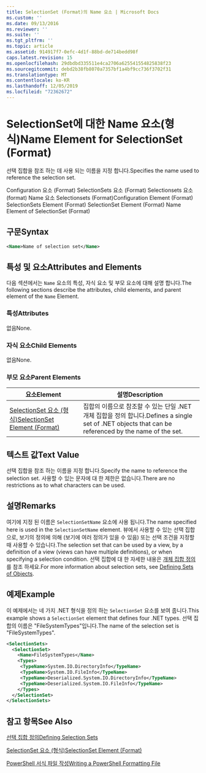 ```yaml
---
title: SelectionSet (Format)의 Name 요소 | Microsoft Docs
ms.custom: ''
ms.date: 09/13/2016
ms.reviewer: ''
ms.suite: ''
ms.tgt_pltfrm: ''
ms.topic: article
ms.assetid: 914917f7-0efc-4d1f-88bd-de714bedd98f
caps.latest.revision: 15
ms.openlocfilehash: 29dbdbd335511e4ca2706a625541554825838f23
ms.sourcegitcommit: debd2b38fb8070a7357bf1a4bf9cc736f3702f31
ms.translationtype: MT
ms.contentlocale: ko-KR
ms.lasthandoff: 12/05/2019
ms.locfileid: "72362672"
---
```

# <a name="name-element-for-selectionset-format"></a><span data-ttu-id="8421c-102">SelectionSet에 대한 Name 요소(형식)</span><span class="sxs-lookup"><span data-stu-id="8421c-102">Name Element for SelectionSet (Format)</span></span>

<span data-ttu-id="8421c-103">선택 집합을 참조 하는 데 사용 되는 이름을 지정 합니다.</span><span class="sxs-lookup"><span data-stu-id="8421c-103">Specifies the name used to reference the selection set.</span></span>

<span data-ttu-id="8421c-104">Configuration 요소 (Format) SelectionSets 요소 (Format) Selectionsets 요소 (format) Name 요소 Selectionsets (Format)</span><span class="sxs-lookup"><span data-stu-id="8421c-104">Configuration Element (Format) SelectionSets Element (Format) SelectionSet Element (Format) Name Element of SelectionSet (Format)</span></span>

## <a name="syntax"></a><span data-ttu-id="8421c-105">구문</span><span class="sxs-lookup"><span data-stu-id="8421c-105">Syntax</span></span>

```xml
<Name>Name of selection set</Name>
```

## <a name="attributes-and-elements"></a><span data-ttu-id="8421c-106">특성 및 요소</span><span class="sxs-lookup"><span data-stu-id="8421c-106">Attributes and Elements</span></span>

<span data-ttu-id="8421c-107">다음 섹션에서는 `Name` 요소의 특성, 자식 요소 및 부모 요소에 대해 설명 합니다.</span><span class="sxs-lookup"><span data-stu-id="8421c-107">The following sections describe the attributes, child elements, and parent element of the `Name` Element.</span></span>

### <a name="attributes"></a><span data-ttu-id="8421c-108">특성</span><span class="sxs-lookup"><span data-stu-id="8421c-108">Attributes</span></span>

<span data-ttu-id="8421c-109">없음</span><span class="sxs-lookup"><span data-stu-id="8421c-109">None.</span></span>

### <a name="child-elements"></a><span data-ttu-id="8421c-110">자식 요소</span><span class="sxs-lookup"><span data-stu-id="8421c-110">Child Elements</span></span>

<span data-ttu-id="8421c-111">없음</span><span class="sxs-lookup"><span data-stu-id="8421c-111">None.</span></span>

### <a name="parent-elements"></a><span data-ttu-id="8421c-112">부모 요소</span><span class="sxs-lookup"><span data-stu-id="8421c-112">Parent Elements</span></span>

|<span data-ttu-id="8421c-113">요소</span><span class="sxs-lookup"><span data-stu-id="8421c-113">Element</span></span>|<span data-ttu-id="8421c-114">설명</span><span class="sxs-lookup"><span data-stu-id="8421c-114">Description</span></span>|
|-------------|-----------------|
|[<span data-ttu-id="8421c-115">SelectionSet 요소 (형식)</span><span class="sxs-lookup"><span data-stu-id="8421c-115">SelectionSet Element (Format)</span></span>](./selectionset-element-format.md)|<span data-ttu-id="8421c-116">집합의 이름으로 참조할 수 있는 단일 .NET 개체 집합을 정의 합니다.</span><span class="sxs-lookup"><span data-stu-id="8421c-116">Defines a single set of .NET objects that can be referenced by the name of the set.</span></span>|

## <a name="text-value"></a><span data-ttu-id="8421c-117">텍스트 값</span><span class="sxs-lookup"><span data-stu-id="8421c-117">Text Value</span></span>

<span data-ttu-id="8421c-118">선택 집합을 참조 하는 이름을 지정 합니다.</span><span class="sxs-lookup"><span data-stu-id="8421c-118">Specify the name to reference the selection set.</span></span> <span data-ttu-id="8421c-119">사용할 수 있는 문자에 대 한 제한은 없습니다.</span><span class="sxs-lookup"><span data-stu-id="8421c-119">There are no restrictions as to what characters can be used.</span></span>

## <a name="remarks"></a><span data-ttu-id="8421c-120">설명</span><span class="sxs-lookup"><span data-stu-id="8421c-120">Remarks</span></span>

<span data-ttu-id="8421c-121">여기에 지정 된 이름은 `SelectionSetName` 요소에 사용 됩니다.</span><span class="sxs-lookup"><span data-stu-id="8421c-121">The name specified here is used in the `SelectionSetName` element.</span></span> <span data-ttu-id="8421c-122">뷰에서 사용할 수 있는 선택 집합으로, 보기의 정의에 의해 (보기에 여러 정의가 있을 수 있음) 또는 선택 조건을 지정할 때 사용할 수 있습니다.</span><span class="sxs-lookup"><span data-stu-id="8421c-122">The selection set that can be used by a view, by a definition of a view (views can have multiple definitions), or when specifying a selection condition.</span></span> <span data-ttu-id="8421c-123">선택 집합에 대 한 자세한 내용은 [개체 집합 정의](./defining-selection-sets.md)를 참조 하세요.</span><span class="sxs-lookup"><span data-stu-id="8421c-123">For more information about selection sets, see [Defining Sets of Objects](./defining-selection-sets.md).</span></span>

## <a name="example"></a><span data-ttu-id="8421c-124">예제</span><span class="sxs-lookup"><span data-stu-id="8421c-124">Example</span></span>

<span data-ttu-id="8421c-125">이 예제에서는 네 가지 .NET 형식을 정의 하는 `SelectionSet` 요소를 보여 줍니다.</span><span class="sxs-lookup"><span data-stu-id="8421c-125">This example shows a `SelectionSet` element that defines four .NET types.</span></span> <span data-ttu-id="8421c-126">선택 집합의 이름은 "FileSystemTypes"입니다.</span><span class="sxs-lookup"><span data-stu-id="8421c-126">The name of the selection set is "FileSystemTypes".</span></span>

```xml
<SelectionSets>
  <SelectionSet>
    <Name>FileSystemTypes</Name>
    <Types>
     <TypeName>System.IO.DirectoryInfo</TypeName>
     <TypeName>System.IO.FileInfo</TypeName>
     <TypeName>Deserialized.System.IO.DirectoryInfo</TypeName>
     <TypeName>Deserialized.System.IO.FileInfo</TypeName>
    </Types>
  </SelectionSet>
</SelectionSets>
```

## <a name="see-also"></a><span data-ttu-id="8421c-127">참고 항목</span><span class="sxs-lookup"><span data-stu-id="8421c-127">See Also</span></span>

[<span data-ttu-id="8421c-128">선택 집합 정의</span><span class="sxs-lookup"><span data-stu-id="8421c-128">Defining Selection Sets</span></span>](./defining-selection-sets.md)

[<span data-ttu-id="8421c-129">SelectionSet 요소 (형식)</span><span class="sxs-lookup"><span data-stu-id="8421c-129">SelectionSet Element (Format)</span></span>](./selectionset-element-format.md)

[<span data-ttu-id="8421c-130">PowerShell 서식 파일 작성</span><span class="sxs-lookup"><span data-stu-id="8421c-130">Writing a PowerShell Formatting File</span></span>](./writing-a-powershell-formatting-file.md)
